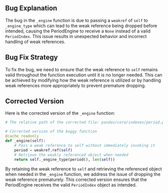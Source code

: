 ## Bug Explanation
The bug in the `_engine` function is due to passing a `weakref` of `self` to `_engine_type` which can lead to the weak reference being dropped before intended, causing the PeriodEngine to receive a `None` instead of a valid `PeriodIndex`. This issue results in unexpected behavior and incorrect handling of weak references.

## Bug Fix Strategy
To fix the bug, we need to ensure that the weak reference to `self` remains valid throughout the function execution until it is no longer needed. This can be achieved by modifying how the weak reference is utilized or by handling weak references more appropriately to prevent premature dropping.

## Corrected Version
Here is the corrected version of the `_engine` function:

```python
# The relative path of the corrected file: pandas/core/indexes/period.py

# Corrected version of the buggy function
@cache_readonly
def _engine(self):
    # Pass a weak reference to self without immediately invoking it
    period = weakref.ref(self)
    # Retrieve the weakly referenced object when needed
    return self._engine_type(period(), len(self))
```

By retaining the weak reference to `self` and retrieving the referenced object when needed in the `_engine` function, we address the issue of dropping the weak reference prematurely. This corrected version ensures that the PeriodEngine receives the valid `PeriodIndex` object as intended.